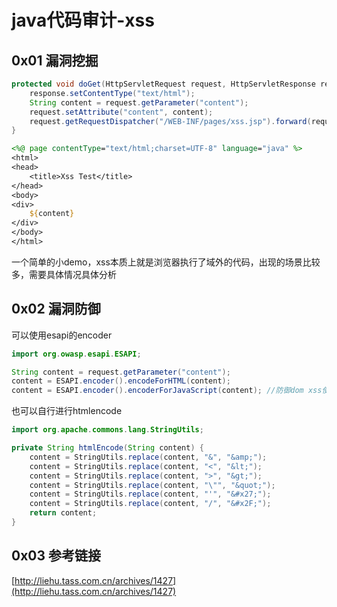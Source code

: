 # java代码审计-xss

## 0x01 漏洞挖掘

```java
protected void doGet(HttpServletRequest request, HttpServletResponse response) throws IOException, ServletException {
    response.setContentType("text/html");
    String content = request.getParameter("content");
    request.setAttribute("content", content);
    request.getRequestDispatcher("/WEB-INF/pages/xss.jsp").forward(request, response);
}
```

```jsp
<%@ page contentType="text/html;charset=UTF-8" language="java" %>
<html>
<head>
    <title>Xss Test</title>
</head>
<body>
<div>
    ${content}
</div>
</body>
</html>
```

一个简单的小demo，xss本质上就是浏览器执行了域外的代码，出现的场景比较多，需要具体情况具体分析

## 0x02 漏洞防御

可以使用esapi的encoder

```java
import org.owasp.esapi.ESAPI;

String content = request.getParameter("content");
content = ESAPI.encoder().encodeForHTML(content);
content = ESAPI.encoder().encoderForJavaScript(content); //防御dom xss使用jsencode
```

也可以自行进行htmlencode

```java
import org.apache.commons.lang.StringUtils;

private String htmlEncode(String content) {
    content = StringUtils.replace(content, "&", "&amp;");
    content = StringUtils.replace(content, "<", "&lt;");
    content = StringUtils.replace(content, ">", "&gt;");
    content = StringUtils.replace(content, "\"", "&quot;");
    content = StringUtils.replace(content, "'", "&#x27;");
    content = StringUtils.replace(content, "/", "&#x2F;");
    return content;
}
```

## 0x03 参考链接

[http://liehu.tass.com.cn/archives/1427](http://liehu.tass.com.cn/archives/1427)